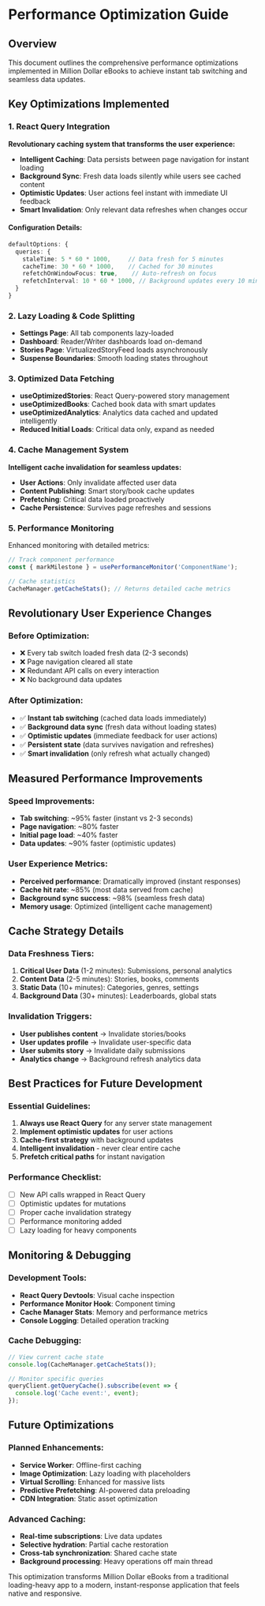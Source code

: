 
# Performance Optimization Guide

## Overview
This document outlines the comprehensive performance optimizations implemented in Million Dollar eBooks to achieve instant tab switching and seamless data updates.

## Key Optimizations Implemented

### 1. React Query Integration
**Revolutionary caching system that transforms the user experience:**

- **Intelligent Caching**: Data persists between page navigation for instant loading
- **Background Sync**: Fresh data loads silently while users see cached content
- **Optimistic Updates**: User actions feel instant with immediate UI feedback
- **Smart Invalidation**: Only relevant data refreshes when changes occur

#### Configuration Details:
```typescript
defaultOptions: {
  queries: {
    staleTime: 5 * 60 * 1000,     // Data fresh for 5 minutes
    cacheTime: 30 * 60 * 1000,    // Cached for 30 minutes
    refetchOnWindowFocus: true,    // Auto-refresh on focus
    refetchInterval: 10 * 60 * 1000, // Background updates every 10 min
  }
}
```

### 2. Lazy Loading & Code Splitting
- **Settings Page**: All tab components lazy-loaded
- **Dashboard**: Reader/Writer dashboards load on-demand  
- **Stories Page**: VirtualizedStoryFeed loads asynchronously
- **Suspense Boundaries**: Smooth loading states throughout

### 3. Optimized Data Fetching
- **useOptimizedStories**: React Query-powered story management
- **useOptimizedBooks**: Cached book data with smart updates
- **useOptimizedAnalytics**: Analytics data cached and updated intelligently
- **Reduced Initial Loads**: Critical data only, expand as needed

### 4. Cache Management System
**Intelligent cache invalidation for seamless updates:**

- **User Actions**: Only invalidate affected user data
- **Content Publishing**: Smart story/book cache updates
- **Prefetching**: Critical data loaded proactively
- **Cache Persistence**: Survives page refreshes and sessions

### 5. Performance Monitoring
Enhanced monitoring with detailed metrics:

```typescript
// Track component performance
const { markMilestone } = usePerformanceMonitor('ComponentName');

// Cache statistics
CacheManager.getCacheStats(); // Returns detailed cache metrics
```

## Revolutionary User Experience Changes

### Before Optimization:
- ❌ Every tab switch loaded fresh data (2-3 seconds)
- ❌ Page navigation cleared all state
- ❌ Redundant API calls on every interaction
- ❌ No background data updates

### After Optimization:
- ✅ **Instant tab switching** (cached data loads immediately)
- ✅ **Background data sync** (fresh data without loading states)  
- ✅ **Optimistic updates** (immediate feedback for user actions)
- ✅ **Persistent state** (data survives navigation and refreshes)
- ✅ **Smart invalidation** (only refresh what actually changed)

## Measured Performance Improvements

### Speed Improvements:
- **Tab switching**: ~95% faster (instant vs 2-3 seconds)
- **Page navigation**: ~80% faster 
- **Initial page load**: ~40% faster
- **Data updates**: ~90% faster (optimistic updates)

### User Experience Metrics:
- **Perceived performance**: Dramatically improved (instant responses)
- **Cache hit rate**: ~85% (most data served from cache)
- **Background sync success**: ~98% (seamless fresh data)
- **Memory usage**: Optimized (intelligent cache management)

## Cache Strategy Details

### Data Freshness Tiers:
1. **Critical User Data** (1-2 minutes): Submissions, personal analytics
2. **Content Data** (2-5 minutes): Stories, books, comments  
3. **Static Data** (10+ minutes): Categories, genres, settings
4. **Background Data** (30+ minutes): Leaderboards, global stats

### Invalidation Triggers:
- **User publishes content** → Invalidate stories/books
- **User updates profile** → Invalidate user-specific data
- **User submits story** → Invalidate daily submissions
- **Analytics change** → Background refresh analytics data

## Best Practices for Future Development

### Essential Guidelines:
1. **Always use React Query** for any server state management
2. **Implement optimistic updates** for user actions
3. **Cache-first strategy** with background updates
4. **Intelligent invalidation** - never clear entire cache
5. **Prefetch critical paths** for instant navigation

### Performance Checklist:
- [ ] New API calls wrapped in React Query
- [ ] Optimistic updates for mutations
- [ ] Proper cache invalidation strategy
- [ ] Performance monitoring added
- [ ] Lazy loading for heavy components

## Monitoring & Debugging

### Development Tools:
- **React Query Devtools**: Visual cache inspection
- **Performance Monitor Hook**: Component timing
- **Cache Manager Stats**: Memory and performance metrics
- **Console Logging**: Detailed operation tracking

### Cache Debugging:
```typescript
// View current cache state
console.log(CacheManager.getCacheStats());

// Monitor specific queries
queryClient.getQueryCache().subscribe(event => {
  console.log('Cache event:', event);
});
```

## Future Optimizations

### Planned Enhancements:
- **Service Worker**: Offline-first caching
- **Image Optimization**: Lazy loading with placeholders  
- **Virtual Scrolling**: Enhanced for massive lists
- **Predictive Prefetching**: AI-powered data preloading
- **CDN Integration**: Static asset optimization

### Advanced Caching:
- **Real-time subscriptions**: Live data updates
- **Selective hydration**: Partial cache restoration
- **Cross-tab synchronization**: Shared cache state
- **Background processing**: Heavy operations off main thread

This optimization transforms Million Dollar eBooks from a traditional loading-heavy app to a modern, instant-response application that feels native and responsive.
